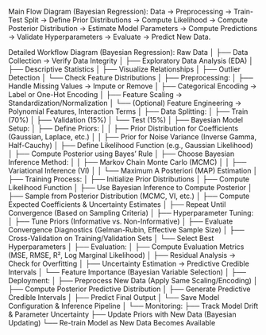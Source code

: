 Main Flow Diagram (Bayesian Regression):
Data → Preprocessing → Train-Test Split → Define Prior Distributions → Compute Likelihood → Compute Posterior Distribution → Estimate Model Parameters → Compute Predictions → Validate Hyperparameters → Evaluate → Predict New Data.

Detailed Workflow Diagram (Bayesian Regression):
Raw Data
│
├── Data Collection → Verify Data Integrity
│
├── Exploratory Data Analysis (EDA)
│ ├── Descriptive Statistics
│ ├── Visualize Relationships
│ ├── Outlier Detection
│ └── Check Feature Distributions
│
├── Preprocessing:
│ ├── Handle Missing Values → Impute or Remove
│ ├── Categorical Encoding → Label or One-Hot Encoding
│ ├── Feature Scaling → Standardization/Normalization
│ └── (Optional) Feature Engineering → Polynomial Features, Interaction Terms
│
├── Data Splitting:
│ ├── Train (70%)
│ ├── Validation (15%)
│ └── Test (15%)
│
├── Bayesian Model Setup:
│ ├── Define Priors:
│ │ ├── Prior Distribution for Coefficients (Gaussian, Laplace, etc.)
│ │ ├── Prior for Noise Variance (Inverse Gamma, Half-Cauchy)
│ ├── Define Likelihood Function (e.g., Gaussian Likelihood)
│ ├── Compute Posterior using Bayes’ Rule
│ ├── Choose Bayesian Inference Method:
│ │ ├── Markov Chain Monte Carlo (MCMC)
│ │ ├── Variational Inference (VI)
│ │ └── Maximum A Posteriori (MAP) Estimation
│
├── Training Process:
│ ├── Initialize Prior Distributions
│ ├── Compute Likelihood Function
│ ├── Use Bayesian Inference to Compute Posterior
│ ├── Sample from Posterior Distribution (MCMC, VI, etc.)
│ ├── Compute Expected Coefficients & Uncertainty Estimates
│ ├── Repeat Until Convergence (Based on Sampling Criteria)
│
├── Hyperparameter Tuning:
│ ├── Tune Priors (Informative vs. Non-Informative)
│ ├── Evaluate Convergence Diagnostics (Gelman-Rubin, Effective Sample Size)
│ ├── Cross-Validation on Training/Validation Sets
│ └── Select Best Hyperparameters
│
├── Evaluation:
│ ├── Compute Evaluation Metrics (MSE, RMSE, R², Log Marginal Likelihood)
│ ├── Residual Analysis → Check for Overfitting
│ ├── Uncertainty Estimation → Predictive Credible Intervals
│ └── Feature Importance (Bayesian Variable Selection)
│
├── Deployment:
│ ├── Preprocess New Data (Apply Same Scaling/Encoding)
│ ├── Compute Posterior Predictive Distribution
│ ├── Generate Predictive Credible Intervals
│ ├── Predict Final Output
│ └── Save Model Configuration & Inference Pipeline
│
└── Monitoring:
├── Track Model Drift & Parameter Uncertainty
├── Update Priors with New Data (Bayesian Updating)
└── Re-train Model as New Data Becomes Available